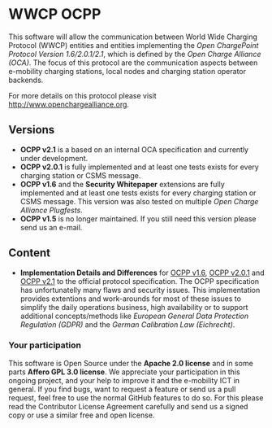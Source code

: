 # WWCP OCPP

This software will allow the communication between World Wide Charging
Protocol (WWCP) entities and entities implementing the
_Open ChargePoint Protocol Version 1.6/2.0.1/2.1_, which is defined by the
_Open Charge Alliance (OCA)_. The focus of this protocol are the communication
aspects between e-mobility charging stations, local nodes and charging station
operator backends.

For more details on this protocol please visit http://www.openchargealliance.org.

## Versions

- **OCPP v2.1** is a based on an internal OCA specification and currently under development.
- **OCPP v2.0.1** is fully implemented and at least one tests exists for
every charging station or CSMS message.
- **OCPP v1.6** and the **Security Whitepaper** extensions are fully implemented
and at least one tests exists for every charging station or CSMS message. This
version was also tested on multiple *Open Charge Alliance Plugfests*.
- **OCPP v1.5** is no longer maintained. If you still need this version please
send us an e-mail.

## Content

- **Implementation Details and Differences** for [OCPP v1.6](WWCP_OCPPv1.6/README.md), [OCPP v2.0.1](WWCP_OCPPv2.0.1/README.md)  and [OCPP v2.1](WWCP_OCPPv2.1/README.md) to the official protocol specification. The OCPP specification has unfortunatelly many flaws and security issues. This implementation provides extentions and work-arounds for most of these issues to simplify the daily operations business, high availability or to support additional concepts/methods like *European General Data Protection Regulation (GDPR)*  and the *German Calibration Law (Eichrecht)*.


### Your participation

This software is Open Source under the **Apache 2.0 license** and in some parts
**Affero GPL 3.0 license**. We appreciate your participation in this
ongoing project, and your help to improve it and the e-mobility ICT in
general. If you find bugs, want to request a feature or send us a pull
request, feel free to use the normal GitHub features to do so. For this
please read the Contributor License Agreement carefully and send us a signed
copy or use a similar free and open license.
